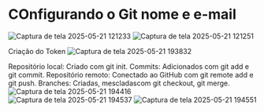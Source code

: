 ﻿# COnfigurando o Git nome e e-mail
![Captura de tela 2025-05-21 121233](https://github.com/user-attachments/assets/147591fe-85f9-45bf-8ebc-e65c6a85d7a5)
![Captura de tela 2025-05-21 121251](https://github.com/user-attachments/assets/c73533b0-809b-4b91-be3c-59a400af7f80)


Criação do Token
![Captura de tela 2025-05-21 193832](https://github.com/user-attachments/assets/a315edd9-7a13-4647-8a40-4f0998f0d4d8)

Repositório local: Criado com git init.
Commits: Adicionados com git add e git commit.
Repositório remoto: Conectado ao GitHub com git remote add e git push.
Branches: Criadas, mescladascom git checkout, git merge.
![Captura de tela 2025-05-21 194416](https://github.com/user-attachments/assets/033c0cde-dd8e-46fe-b38a-fc0bbe280eab)
![Captura de tela 2025-05-21 194537](https://github.com/user-attachments/assets/3d49faa4-d5bf-4002-9ea1-c87a3252d110)
![Captura de tela 2025-05-21 194551](https://github.com/user-attachments/assets/18ebf47c-60ea-47ec-a39b-8d45870b931f)
